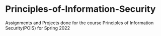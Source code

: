 # Principles-of-Information-Security
Assignments and Projects done for the course Principles of Information Security(POIS) for Spring 2022
